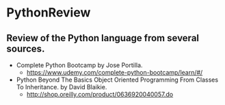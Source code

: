 # PythonReview


## Review of the Python language from several sources.
* Complete Python Bootcamp by Jose Portilla.
  +  https://www.udemy.com/complete-python-bootcamp/learn/#/
* Python Beyond The Basics Object Oriented Programming From Classes To Inheritance. by David Blaikie.
   * http://shop.oreilly.com/product/0636920040057.do

